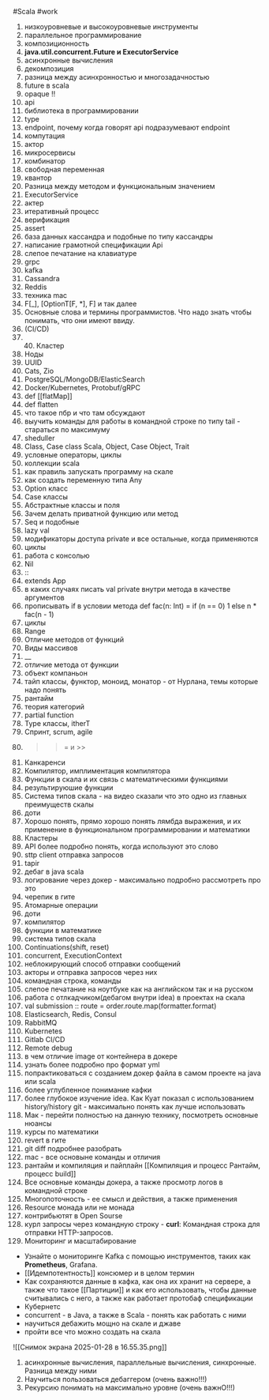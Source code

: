 
#Scala 
#work 
1. низкоуровневые и высокоуровневые инструменты
2. параллельное программирование
3. композиционность
4. **java.util.concurrent.Future и ExecutorService**
5. асинхронные вычисления
6. декомпозиция
7. разница между асинхронностью и многозадачностью
8. future в scala
9. opaque !!
10. api
11. библиотека в программировании
12. type
13. endpoint, почему когда говорят api подразумевают endpoint
14. компутация
15. актор
16. микросервисы
17. комбинатор
18. свободная переменная
19. квантор
20. Разница между методом и функциональным значением
21. ExecutorService
22. актер
23. итеративный процесс
24. верификация
25. assert
26.  база данных кассандра и подобные по типу кассандры
27. написание грамотной спецификации Api
28. слепое печатание на клавиатуре
29. grpc
30. kafka
31. Cassandra
32. Reddis
33. техника mac
34. F[_], [OptionT[F, *], F] и так далее
35. Основные слова и термины программистов. Что надо знать чтобы понимать, что они имеют ввиду.
36.  (CI/CD)
37. 40. Кластер
41. Ноды
42. UUID
43. Cats, Zio
44. PostgreSQL/MongoDB/ElasticSearch
45.  Docker/Kubernetes, Protobuf/gRPC
46. def [[flatMap]]
47. def flatten
48. что такое пбр  и что там обсуждают
49. выучить команды для работы в командной строке по типу tail - стараться по максимуму
50. sheduller
51. Class, Case class Scala, Object, Case Object, Trait 
52. условные операторы, циклы 
53. коллекции scala
4. как правиль запускать программу на скале
5. как создать переменную типа Any
6. Option класс
7. Case классы
8. Абстрактные классы и поля
9. Зачем делать приватной функцию или метод
10. Seq и подобные
11. lazy val
12. модификаторы доступа private и все остальные, когда применяются 
13. циклы
14. работа с консолью
15. Nil
16. ::
17. extends App
18. в каких случаях писать val private внутри метода в качестве аргументов
19. прописывать if в условии метода def fac(n: Int) = if (n == 0) 1 else n * fac(n - 1)
20. циклы
21. Range
22. Отличие методов от функций
23. Виды массивов
24. __
25. отличие метода от функции
26. объект компаньон
27. тайп классы, функтор, моноид, монатор - от Нурлана, темы которые надо понять
28. рантайм
29. теория категорий
30. partial function
31. Type классы, itherT
32. Спринт, scrum, agile
33. >>=    и    >>
34. Канкаренси
35. Компилятор, имплиментация компилятора
36. Функции в скала и их связь с математическими функциями
37. результируюшие функции
38. Система типов скала - на видео сказали что это одно из главных преимуществ скалы
39. доти
40. Хорошо понять, прямо хорошо понять лямбда выражения, и их применение в функциональном программировании и математики
41. Кластеры
42. API более подробно понять, когда используют это слово
43. sttp client отправка запросов 
44. tapir
45. дебаг в java scala
46. логирование через докер - максимально подробно рассмотреть про это
47. черепик в гите
48. Атомарные операции
49. доти
50. компилятор
51. функции в математике
52. система типов скала
53. Continuations(shift, reset)
54. concurrent, ExecutionContext
55. неблокирующий способ отправки сообщений
56. акторы и отправка запросов через них
57. командная строка, команды
58. слепое печатание на ноутбуке как на английском так и на русском
59. работа с отлкадчиком(дебагом внутри idea) в проектах на скала
60. val submission :: route = order.route.map(formatter.format)
61. Elasticsearch, Redis, Consul
62. RabbitMQ
63. Kubernetes
64. Gitlab CI/CD
65. Remote debug
66. в чем отличие image от контейнера в докере
67. узнать более подробно про формат yml
68. попрактиковаться с созданием докер файла в самом проекте на java или scala
69. более углубленное понимание кафки
70. более глубокое изучение idea. Как Куат показал с использованием history/history git - максимально понять как лучше использовать 
71. Мак - перейти полностью на данную технику, посмотреть основные нюансы
72. курсы по математики
73. revert в гите
74. git diff подробнее разобрать
75. mac - все основыне команды и отличия
76. рантайм и компиляция и пайплайн [[Компиляция и процесс Рантайм, процесс build]]
77. Все основные команды докера, а также просмотр логов в командной строке
78. Многопоточность - ее смысл и действия, а также применения
79. Resource монада или не монада
80. контрибьютят в Open Sourse
81. курл запросы через командную строку - **curl**: Командная строка для отправки HTTP-запросов.
82. Мониторинг и масштабирование
- Узнайте о мониторинге Kafka с помощью инструментов, таких как **Prometheus**, Grafana.
-  [[Идемпотентность]] консюмер и в целом термин
-  Как сохраняются данные в кафка, как она их хранит на сервере, а также что такое [[Партиции]] и как его использовать, чтобы данные считывались с него, а также как работает протобаф спецификации 
-  Кубернетс
- concurrent - в Java, а также в Scala - понять как работать с ними
- научиться дебажить мощно на скале и джаве
- пройти все что можно создать на скала


![[Снимок экрана 2025-01-28 в 16.55.35.png]]


1. асинхронные вычисления, параллельные вычисления, синхронные. Разница между ними
2. Научиться пользоваться дебаггером (очень важно!!!)
3. Рекурсию понимать на максимально уровне (очень важнО!!!)
